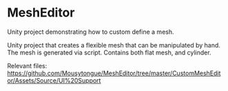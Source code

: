 # MeshEditor
Unity project demonstrating how to custom define a mesh.

Unity project that creates a flexible mesh that can be manipulated by hand. The mesh is generated via script. Contains both flat mesh, and cylinder.

Relevant files: https://github.com/Mousytongue/MeshEditor/tree/master/CustomMeshEditor/Assets/Source/UI%20Support
